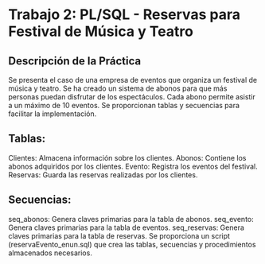 
# Trabajo 2: PL/SQL - Reservas para Festival de Música y Teatro
## Descripción de la Práctica
Se presenta el caso de una empresa de eventos que organiza un festival de música y teatro. Se ha creado un sistema de abonos para que más personas puedan disfrutar de los espectáculos. Cada abono permite asistir a un máximo de 10 eventos. Se proporcionan tablas y secuencias para facilitar la implementación.

## Tablas:
Clientes: Almacena información sobre los clientes.
Abonos: Contiene los abonos adquiridos por los clientes.
Evento: Registra los eventos del festival.
Reservas: Guarda las reservas realizadas por los clientes.

## Secuencias:
seq_abonos: Genera claves primarias para la tabla de abonos.
seq_evento: Genera claves primarias para la tabla de eventos.
seq_reservas: Genera claves primarias para la tabla de reservas.
Se proporciona un script (reservaEvento_enun.sql) que crea las tablas, secuencias y procedimientos almacenados necesarios.
